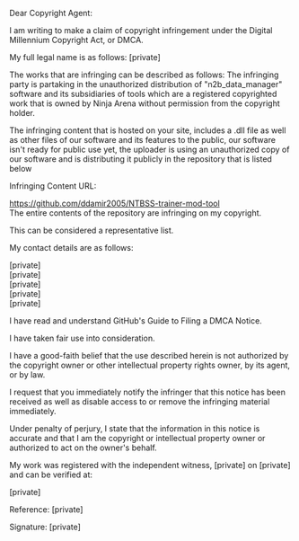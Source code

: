 Dear Copyright Agent:

I am writing to make a claim of copyright infringement under the Digital Millennium Copyright Act, or DMCA.

My full legal name is as follows: [private]  

The works that are infringing can be described as follows: The infringing party is partaking in the unauthorized distribution of "n2b_data_manager" software and its subsidiaries of tools which are a registered copyrighted work that is owned by Ninja Arena without permission from the copyright holder.



The infringing content that is hosted on your site, includes a .dll file as well as other files of our software and its features to the public, our software isn't ready for public use yet, the uploader is using an unauthorized copy of our software and is distributing it publicly in the repository that is listed below 

Infringing Content URL:

https://github.com/ddamir2005/NTBSS-trainer-mod-tool  
The entire contents of the repository are infringing on my copyright.




This can be considered a representative list.

My contact details are as follows:

[private]  
[private]  
[private]  
[private]  
[private]  



I have read and understand GitHub's Guide to Filing a DMCA Notice.

I have taken fair use into consideration.

I have a good-faith belief that the use described herein is not authorized by the copyright owner or other intellectual property rights owner, by its agent, or by law.

I request that you immediately notify the infringer that this notice has been received as well as disable access to or remove the infringing material immediately.

Under penalty of perjury, I state that the information in this notice is accurate and that I am the copyright or intellectual property owner or authorized to act on the owner's behalf.

My work was registered with the independent witness, [private] on [private] and can be verified at:

[private]

Reference: [private]

Signature: [private]

